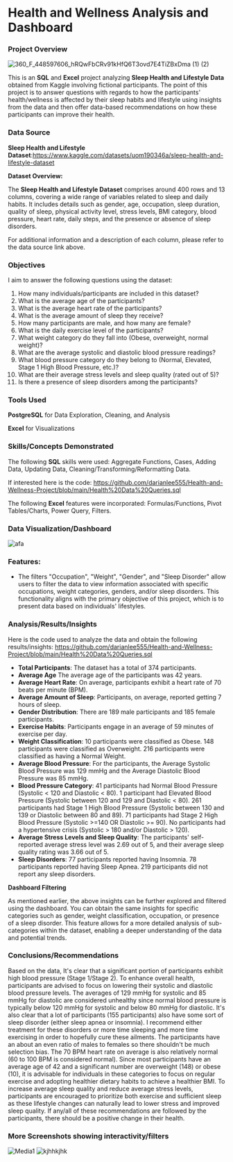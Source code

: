 # Health and Wellness Analysis and Dashboard

### Project Overview

![360_F_448597606_hRQwFbCRv91kHfQ6T3ovd7E4TiZBxDma (1) (2)](https://github.com/darianlee555/Portfolio-Projects/assets/145151765/f224b787-a371-4012-a6e9-4bbe61d02d5e)

This is an **SQL** and **Excel** project analyzing **Sleep Health and Lifestyle Data** obtained from Kaggle involving fictional participants. The point of this project is to answer questions with regards to how the participants' health/wellness is affected by their sleep habits and lifestyle using insights from the data and then offer data-based recommendations on how these participants can improve their health.

### Data Source

**Sleep Health and Lifestyle Dataset**:https://www.kaggle.com/datasets/uom190346a/sleep-health-and-lifestyle-dataset

**Dataset Overview:**

The **Sleep Health and Lifestyle Dataset** comprises around 400 rows and 13 columns, covering a wide range of variables related to sleep and daily habits. It includes details such as gender, age, occupation, sleep duration, quality of sleep, physical activity level, stress levels, BMI category, blood pressure, heart rate, daily steps, and the presence or absence of sleep disorders. 

For additional information and a description of each column, please refer to the data source link above.


### Objectives

I aim to answer the following questions using the dataset:

1. How many individuals/participants are included in this dataset?
2. What is the average age of the participants?
3. What is the average heart rate of the participants?
4. What is the average amount of sleep they receive?
5. How many participants are male, and how many are female?
6. What is the daily exercise level of the participants?
7. What weight category do they fall into (Obese, overweight, normal weight)?
8. What are the average systolic and diastolic blood pressure readings?
9. What blood pressure category do they belong to (Normal, Elevated, Stage 1 High Blood Pressure, etc.)?
10. What are their average stress levels and sleep quality (rated out of 5)?
11. Is there a presence of sleep disorders among the participants?

### Tools Used

**PostgreSQL** for Data Exploration, Cleaning, and Analysis

**Excel** for Visualizations

### Skills/Concepts Demonstrated

The following **SQL** skills were used: Aggregate Functions, Cases, Adding Data, Updating Data, Cleaning/Transforming/Reformatting Data.

If interested here is the code: https://github.com/darianlee555/Health-and-Wellness-Project/blob/main/Health%20Data%20Queries.sql

The following **Excel** features were incorporated: Formulas/Functions, Pivot Tables/Charts, Power Query, Filters.

### Data Visualization/Dashboard


![afa](https://github.com/darianlee555/Health-and-Wellness-Project/assets/145151765/898a8047-0b93-4986-83ad-15992761c174)



### Features:
- The filters "Occupation", "Weight", "Gender", and "Sleep Disorder" allow users to filter the data to view information associated with specific occupations, weight categories, genders, and/or sleep disorders. This functionality aligns with the primary objective of this project, which is to present data based on individuals' lifestyles.

### Analysis/Results/Insights
Here is the code used to analyze the data and obtain the following results/insights: https://github.com/darianlee555/Health-and-Wellness-Project/blob/main/Health%20Data%20Queries.sql
- **Total Participants**: The dataset has a total of 374 participants.
- **Average Age** The average age of the participants was 42 years.
- **Average Heart Rate**:  On average, participants exhibit a heart rate of 70 beats per minute (BPM).
- **Average Amount of Sleep**: Participants, on average, reported getting 7 hours of sleep.
- **Gender Distribution**: There are 189 male participants and 185 female participants.
- **Exercise Habits**: Participants engage in an average of 59 minutes of exercise per day.
- **Weight Classification**: 10 participants were classified as Obese. 148 participants were classified as Overweight. 216 participants were classified as having a Normal Weight.
- **Average Blood Pressure**: For the participants, the Average Systolic Blood Pressure was 129 mmHg and the Average Diastolic Blood Pressure was 85 mmHg.
- **Blood Pressure Category**: 41 participants had Normal Blood Pressure (Systolic < 120 and Diastolic < 80). 1 participant had Elevated Blood Pressure (Systolic between 120 and 129 and Diastolic < 80). 261 participants had Stage 1 High Blood Pressure (Systolic between 130 and 139 or Diastolic between 80 and 89). 71 participants had Stage 2 High Blood Pressure (Systolic >=140 OR Diastolic >= 90). No participants had a hypertensive crisis (Systolic > 180 and/or Diastolic > 120).
- **Average Stress Levels and Sleep Quality**: The participants' self-reported average stress level was 2.69 out of 5, and their average sleep quality rating was 3.66 out of 5.
- **Sleep Disorders**: 77 participants reported having Insomnia. 78 participants reported having Sleep Apnea. 219 participants did not report any sleep disorders.

**Dashboard Filtering**

As mentioned earlier, the above insights can be further explored and filtered using the dashboard. You can obtain the same insights for specific categories such as gender, weight classification, occupation, or presence of a sleep disorder. This feature allows for a more detailed analysis of sub-categories within the dataset, enabling a deeper understanding of the data and potential trends.

### Conclusions/Recommendations
Based on the data, It's clear that a significant portion of participants exhibit high blood pressure (Stage 1/Stage 2). To enhance overall health, participants are advised to focus on lowering their systolic and diastolic blood pressure levels. The averages of 129 mmHg for systolic and 85 mmHg for diastolic are considered unhealthy since normal blood pressure is typically below 120 mmHg for systolic and below 80 mmHg for diastolic. It's also clear that a lot of participants (155 participants) also have some sort of sleep disorder (either sleep apnea or insomnia). I recommend either treatment for these disorders or more time sleeping and more time exercising in order to hopefully cure these ailments. The participants have an about an even ratio of males to females so there shouldn't be much selection bias. The 70 BPM heart rate on average is also relatively normal (60 to 100 BPM is considered normal). Since most participants have an average age of 42 and a significant number are overweight (148) or obese (10), it is advisable for individuals in these categories to focus on regular exercise and adopting healthier dietary habits to achieve a healthier BMI. To increase average sleep quality and reduce average stress levels, participants are encouraged to prioritize both exercise and sufficient sleep as these lifestyle changes can naturally lead to lower stress and improved sleep quality. If any/all of these recommendations are followed by the participants, there should be a positive change in their health.

### More Screenshots showing interactivity/filters
![Media1](https://github.com/darianlee555/Health-and-Wellness-Project/assets/145151765/71b04ac4-ea49-46d7-b2de-ca93494452d6)
![kjhhkjhk](https://github.com/darianlee555/Health-and-Wellness-Project/assets/145151765/6c302647-1f17-4dcc-a768-0b29cd4ded06)


